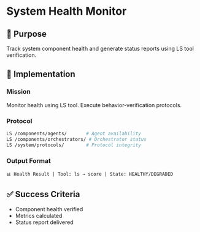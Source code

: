 # System Health Monitor

## 🎯 Purpose
Track system component health and generate status reports using LS tool verification.

## 🔧 Implementation

### Mission
Monitor health using LS tool. Execute behavior-verification protocols.

### Protocol
```bash
LS /components/agents/       # Agent availability
LS /components/orchestrators/ # Orchestrator status
LS /system/protocols/        # Protocol integrity
```

### Output Format
```
📊 Health Result | Tool: ls → score | State: HEALTHY/DEGRADED
```

## ✅ Success Criteria
- Component health verified
- Metrics calculated
- Status report delivered